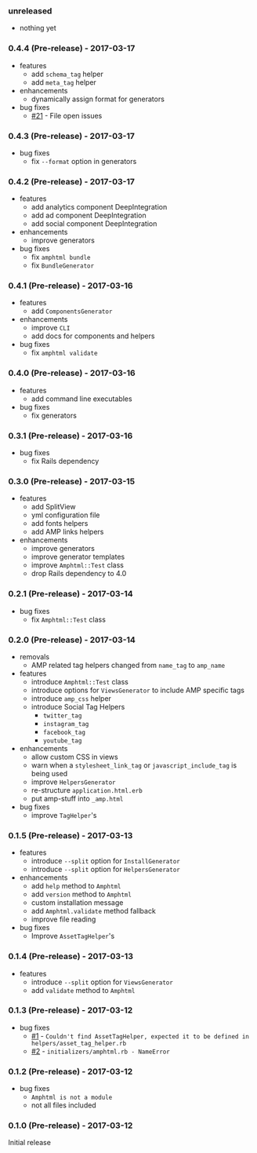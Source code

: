 ### unreleased

* nothing yet

### 0.4.4 (Pre-release) - 2017-03-17

* features
    * add `schema_tag` helper
    * add `meta_tag` helper
* enhancements
    * dynamically assign format for generators
* bug fixes
    * [#21](https://github.com/jonhue/amphtml/issues/21) - File open issues

### 0.4.3 (Pre-release) - 2017-03-17

* bug fixes
    * fix `--format` option in generators

### 0.4.2 (Pre-release) - 2017-03-17

* features
    * add analytics component DeepIntegration
    * add ad component DeepIntegration
    * add social component DeepIntegration
* enhancements
    * improve generators
* bug fixes
    * fix `amphtml bundle`
    * fix `BundleGenerator`

### 0.4.1 (Pre-release) - 2017-03-16

* features
    * add `ComponentsGenerator`
* enhancements
    * improve `CLI`
    * add docs for components and helpers
* bug fixes
    * fix `amphtml validate`

### 0.4.0 (Pre-release) - 2017-03-16

* features
    * add command line executables
* bug fixes
    * fix generators

### 0.3.1 (Pre-release) - 2017-03-16

* bug fixes
    * fix Rails dependency

### 0.3.0 (Pre-release) - 2017-03-15

* features
    * add SplitView
    * yml configuration file
    * add fonts helpers
    * add AMP links helpers
* enhancements
    * improve generators
    * improve generator templates
    * improve `Amphtml::Test` class
    * drop Rails dependency to 4.0

### 0.2.1 (Pre-release) - 2017-03-14

* bug fixes
    * fix `Amphtml::Test` class

### 0.2.0 (Pre-release) - 2017-03-14

* removals
    * AMP related tag helpers changed from `name_tag` to `amp_name`
* features
    * introduce `Amphtml::Test` class
    * introduce options for `ViewsGenerator` to include AMP specific tags
    * introduce `amp_css` helper
    * introduce Social Tag Helpers
        * `twitter_tag`
        * `instagram_tag`
        * `facebook_tag`
        * `youtube_tag`
* enhancements
    * allow custom CSS in views
    * warn when a `stylesheet_link_tag` or `javascript_include_tag` is being used
    * improve `HelpersGenerator`
    * re-structure `application.html.erb`
    * put amp-stuff into `_amp.html`
* bug fixes
    * improve `TagHelper`'s

### 0.1.5 (Pre-release) - 2017-03-13

* features
    * introduce `--split` option for `InstallGenerator`
    * introduce `--split` option for `HelpersGenerator`
* enhancements
    * add `help` method to `Amphtml`
    * add `version` method to `Amphtml`
    * custom installation message
    * add `Amphtml.validate` method fallback
    * improve file reading
* bug fixes
    * Improve `AssetTagHelper`'s

### 0.1.4 (Pre-release) - 2017-03-13

* features
    * introduce `--split` option for `ViewsGenerator`
    * add `validate` method to `Amphtml`

### 0.1.3 (Pre-release) - 2017-03-12

* bug fixes
    * [#1](https://github.com/jonhue/amphtml/issues/1) - `Couldn't find AssetTagHelper, expected it to be defined in helpers/asset_tag_helper.rb`
    * [#2](https://github.com/jonhue/amphtml/issues/2) - `initializers/amphtml.rb - NameError`

### 0.1.2 (Pre-release) - 2017-03-12

* bug fixes
    * `Amphtml is not a module`
    * not all files included

### 0.1.0 (Pre-release) - 2017-03-12

Initial release
